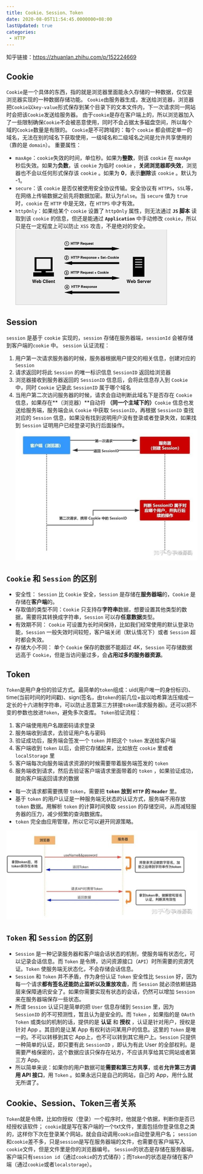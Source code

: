 ```yaml
---
title: Cookie、Session、Token
date: 2020-08-05T11:54:45.0000000+08:00
lastUpdated: true
categories:
 - HTTP
---
```


知乎链接：<https://zhuanlan.zhihu.com/p/152224669>

## **Cookie**

`Cookie`是一个具体的东西，指的就是浏览器里面能永久存储的一种数据，仅仅是浏览器实现的一种数据存储功能。
`Cookie`由服务器生成，发送给浏览器，浏览器把`Cookie`以`key-value`形式保存到某个目录下的文本文件内，下一次请求同一网站时会把该`Cookie`发送给服务器。
由于`cookie`是存在客户端上的，所以浏览器加入了一些限制确保`Cookie`不会被恶意使用，同时不会占据太多磁盘空间，所以每个域的`Cookie`数量是有限的。
`Cookie`是不可跨域的：每个 `cookie` 都会绑定单一的域名，无法在别的域名下获取使用，一级域名和二级域名之间是允许共享使用的（靠的是 `domain`）。
重要属性：

-   `maxAge`：`cookie`失效的时间，单位秒。如果为**整数**，则该 `cookie` 在 `maxAge` 秒后失效。如果为**负数**，该 `cookie` 为临时 `cookie` ，**关闭浏览器即失效**，浏览器也不会以任何形式保存该 `cookie` 。如果为 **0**，表示**删除**该 `cookie` 。默认为 -1。
-   `secure`：该 `cookie` 是否仅被使用安全协议传输。安全协议有 `HTTPS`，`SSL`等，在网络上传输数据之前先将数据加密。默认为`false`。当 `secure` 值为 `true` 时，`cookie` 在 `HTTP` 中是无效，在 `HTTPS` 中才有效。
-   `httpOnly`：如果给某个 `cookie` 设置了 `httpOnly` 属性，则无法通过 **`JS` 脚本** 读取到该 `cookie` 的信息，但还是能通过 **`Application`** 中手动修改 `cookie`，所以只是在一定程度上可以防止 `XSS` 攻击，不是绝对的安全。
![image-20220627104652214](./img/image-20220627104652214.png)

## **Session**

`session` 是基于 `cookie` 实现的，`session` 存储在服务器端，`sessionId` 会被存储到客户端的`cookie` 中。
`session` 认证流程：

1.  用户第一次请求服务器的时候，服务器根据用户提交的相关信息，创建对应的 `Session`
2.  请求返回时将此 `Session` 的唯一标识信息 `SessionID` 返回给浏览器
3.  浏览器接收到服务器返回的 `SessionID` 信息后，会将此信息存入到 `Cookie` 中，同时 `Cookie` 记录此 `SessionID` 属于哪个域名
4.  当用户第二次访问服务器的时候，请求会自动判断此域名下是否存在 `Cookie` 信息，如果存在**（浏览器）**自动将 **（同一个主域下的）**`Cookie` 信息也发送给服务端，服务端会从 `Cookie` 中获取 `SessionID`，再根据 `SessionID` 查找对应的 `Session` 信息，如果没有找到说明用户没有登录或者登录失效，如果找到 `Session` 证明用户已经登录可执行后面操作。
![image-20220627104724151](./img/image-20220627104724151.png)

## **`Cookie` 和 `Session` 的区别**

-   安全性： `Session` 比 `Cookie` 安全，`Session` 是存储在**服务器端**的，`Cookie` 是存储在**客户端**的。
-   存取值的类型不同：`Cookie` 只支持存**字符串**数据，想要设置其他类型的数据，需要将其转换成字符串，`Session` 可以存**任意数据**类型。
-   有效期不同： `Cookie` 可设置为长时间保持，比如我们经常使用的默认登录功能，`Session` 一般失效时间较短，客户端关闭（默认情况下）或者 `Session` 超时都会失效。
-   存储大小不同： 单个 `Cookie` 保存的数据不能超过 4K，`Session` 可存储数据远高于 `Cookie`，但是当访问量过多，会**占用过多的服务器资源**。

## **Token**

`Token`是用户身份的验证方式。最简单的`token`组成：uid(用户唯一的身份标识)、time(当前时间的时间戳)、sign(签名，由`token`的前几位+盐以哈希算法压缩成一定长的十六进制字符串，可以防止恶意第三方拼接`token`请求服务器)。还可以把不变的参数也放进`Token`，避免多次查库。
`Token`验证流程：

1.  客户端使用用户名跟密码请求登录
2.  服务端收到请求，去验证用户名与密码
3.  验证成功后，服务端会签发一个 `token` 并把这个 `token` 发送给客户端
4.  客户端收到 `token` 以后，会把它存储起来，比如放在 `cookie` 里或者 `localStorage` 里
5.  客户端每次向服务端请求资源的时候需要带着服务端签发的 `token`
6.  服务端收到请求，然后去验证客户端请求里面带着的 `token` ，如果验证成功，就向客户端返回请求的数据

-   每一次请求都需要携带 `token`，需要把 **`token` 放到 `HTTP` 的 `Header`** 里。
-   基于 `token` 的用户认证是一种服务端无状态的认证方式，服务端不用存放 `token` 数据。用解析 `token` 的计算时间换取 `session` 的存储空间，从而减轻服务器的压力，减少频繁的查询数据库。
-   `token` 完全由应用管理，所以它可以避开同源策略。

![image-20220627104828914](./img/image-20220627104828914.png)

## **`Token` 和 `Session` 的区别**

-   `Session` 是一种记录服务器和客户端会话状态的机制，使服务端有状态化，可以记录会话信息。而 `Token` 是令牌，访问资源接口（`API`）时所需要的资源凭证。`Token` 使服务端无状态化，不会存储会话信息。
-   `Session` 和 `Token` 并不矛盾，作为身份认证 `Token` 安全性比 `Session` 好，因为每一个请求**都有签名还能防止监听以及重放攻击**，而 `Session` 就必须依赖链路层来保障通讯安全了。如果你需要实现有状态的会话，仍然可以增加 `Session` 来在服务器端保存一些状态。
-   所谓 `Session` 认证只是简单的把 `User` 信息存储到 `Session` 里，因为 `SessionID` 的不可预测性，暂且认为是安全的。而 `Token` ，如果指的是 `OAuth Token` 或类似的机制的话，提供的是 **认证** 和 **授权** ，认证是针对用户，授权是针对 App 。其目的是让某 App 有权利访问某用户的信息。这里的 `Token` 是唯一的。不可以转移到其它 App上，也不可以转到其它用户上。`Session` 只提供一种简单的认证，即只要有此 `SessionID` ，即认为有此 User 的全部权利。是需要严格保密的，这个数据应该只保存在站方，不应该共享给其它网站或者第三方 App。
-   所以简单来说：如果你的用户数据可能**需要和第三方共享**，或者**允许第三方调用 API 接口**，用 `Token` 。如果永远只是自己的网站，自己的 App，用什么就无所谓了。

## **Cookie、Session、Token三者关系**

`Token`就是令牌，比如你授权（登录）一个程序时，他就是个依据，判断你是否已经授权该软件；
`cookie`就是写在客户端的一个txt文件，里面包括你登录信息之类的，这样你下次在登录某个网站，就会自动调用`cookie`自动登录用户名；
`session`和`cookie`差不多，只是`session`是写在服务器端的文件，也需要在客户端写入`cookie`文件，但是文件里是你的浏览器编号。
`Session`的状态是存储在服务器端，客户端只有`session id`（通过`cookie`的方式储存）；而`Token`的状态是存储在客户端（通过`cookie`或者`localstorage`）。
